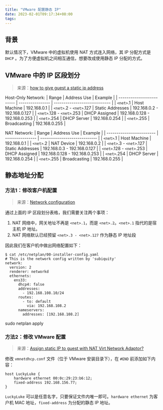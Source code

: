```yaml
---
title: "VMware 配置静态 IP"
date: 2023-02-01T09:17:34+08:00
tags:
---
```


## 背景

默认情况下，VMware 中的虚拟机使用 NAT 方式连入网络，其 IP 分配方式是 `DHCP` 。为了方便虚拟机之间相互通信，想要改成使用静态 IP 分配的方式。

<!-- more -->

## VMware 中的 IP 区段划分

> 来源：[how to give guest a static ip address](https://communities.vmware.com/t5/VMware-Workstation-Pro/how-to-give-guest-a-static-ip-address/td-p/803481)

Host-Only Network:
| Range                     | Address Use      | Example                       |
| ------------------------- | ---------------- | ----------------------------- |
| `<net>`.1                 | Host Machine     | 192.168.0.1                   |
| `<net>`.2 - `<net>`.127   | Static Addresses | 192.168.0.2 - 192.168.0.127   |
| `<net>`.128 - `<net>`.253 | DHCP Assigned    | 192.168.0.128 - 192.168.0.253 |
| `<net>`.254               | DHCP Server      | 192.168.0.254                 |
| `<net>`.255               | Broadcasting     | 192.168.0.255                 |

NAT Network:
| Range                     | Address Use      | Example                       |
| ------------------------- | ---------------- | ----------------------------- |
| `<net>`.1                 | Host Machine     | 192.168.0.1                   |
| `<net>`.2                 | NAT Device       | 192.168.0.2                   |
| `<net>`.3 - `<net>`.127   | Static Addresses | 192.168.0.3 - 192.168.0.127   |
| `<net>`.128 - `<net>`.253 | DHCP Assigned    | 192.168.0.128 - 192.168.0.253 |
| `<net>`.254               | DHCP Server      | 192.168.0.254                 |
| `<net>`.255               | Broadcasting     | 192.168.0.255                 |

## 静态地址分配

### 方法1：修改客户机配置

> 来源：[Network configuration](https://ubuntu.com/server/docs/network-configuration)

通过上面的 IP 区段划分表格，我们需要关注两个事项：
1. NAT 网络中，网关地址不再是 `<net>.1`，而是 `<net>.2`。`<net>.1` 指代的是宿主机 IP 地址。
2. NAT 网络默认已经预留 `<net>.3 - <net>.127` 作为静态 IP 地址段

因此我们在客户机中做出网络配置如下：

```
$ cat /etc/netplan/00-installer-config.yaml
# This is the network config written by 'subiquity'
network:
  version: 2
  renderer: networkd
  ethernets:
    ens33:
      dhcp4: false
      addresses:
        - 192.168.108.10/24
      routes:
        - to: default
          via: 192.168.108.2
      nameservers:
        addresses: [192.168.108.2]
```

sudo netplan apply

### 方法2：修改 VMware 配置

> 来源：[Assign static IP to guest with NAT Virt Network Adaptor?](https://communities.vmware.com/t5/VMware-Workstation-Player/Assign-static-IP-to-guest-with-NAT-Virt-Network-Adaptor/td-p/2583621)

修改 `vmnetdhcp.conf` 文件（位于 VMware 安装目录下），在 `#END` 前添加如下内容：

```
host LuckyLuke {
    hardware ethernet 00:0c:29:23:b6:12;
    fixed-address 192.168.156.77;
}
```

`LuckyLuke` 可以是任意名字，只要保证文件内唯一即可。`hardware ethernet` 为客户机 MAC 地址，`fixed-address` 为分配的静态 IP 地址。
